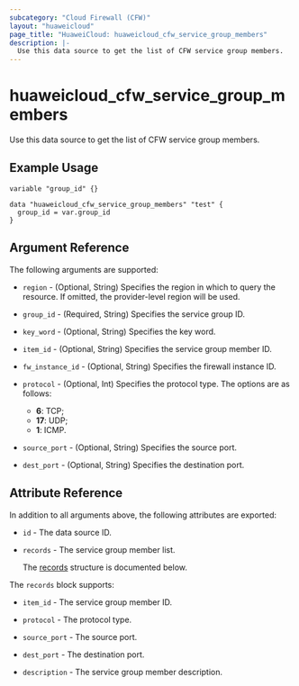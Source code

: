 ```yaml
---
subcategory: "Cloud Firewall (CFW)"
layout: "huaweicloud"
page_title: "HuaweiCloud: huaweicloud_cfw_service_group_members"
description: |-
  Use this data source to get the list of CFW service group members.
---
```


# huaweicloud_cfw_service_group_members

Use this data source to get the list of CFW service group members.

## Example Usage

```hcl
variable "group_id" {}

data "huaweicloud_cfw_service_group_members" "test" {
  group_id = var.group_id
}
```

## Argument Reference

The following arguments are supported:

* `region` - (Optional, String) Specifies the region in which to query the resource.
  If omitted, the provider-level region will be used.

* `group_id` - (Required, String) Specifies the service group ID.

* `key_word` - (Optional, String) Specifies the key word.

* `item_id` - (Optional, String) Specifies the service group member ID.

* `fw_instance_id` - (Optional, String) Specifies the firewall instance ID.

* `protocol` - (Optional, Int) Specifies the protocol type.
  The options are as follows:
  + **6**: TCP;
  + **17**: UDP;
  + **1**: ICMP.

* `source_port` - (Optional, String) Specifies the source port.

* `dest_port` - (Optional, String) Specifies the destination port.

## Attribute Reference

In addition to all arguments above, the following attributes are exported:

* `id` - The data source ID.

* `records` - The service group member list.

  The [records](#data_records_struct) structure is documented below.

<a name="data_records_struct"></a>
The `records` block supports:

* `item_id` - The service group member ID.

* `protocol` - The protocol type.

* `source_port` - The source port.

* `dest_port` - The destination port.

* `description` - The service group member description.
